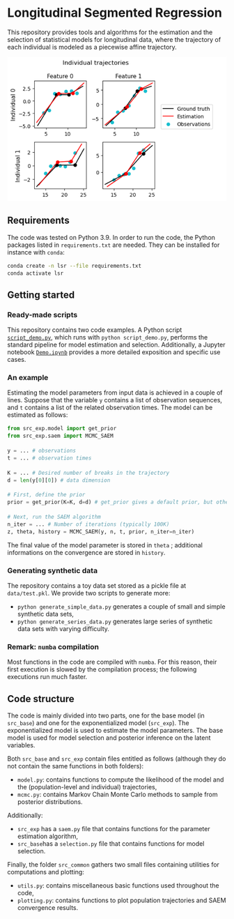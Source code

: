# Longitudinal Segmented Regression

This repository provides tools and algorithms for the estimation and the selection of statistical models for longitudinal data, where the trajectory of each individual is modeled as a piecewise affine trajectory.

<p align="center">
  <img src="demo/figures/individual_trajectories.png" alt="Example result"/>
</p>

## Requirements

The code was tested on Python 3.9. In order to run the code, the Python packages listed in `requirements.txt` are needed. They can be installed for instance with `conda`:

```sh
conda create -n lsr --file requirements.txt
conda activate lsr
```

## Getting started

### Ready-made scripts

This repository contains two code examples. A Python script [`script_demo.py`](script_demo.py), which
runs with `python script_demo.py`, performs the standard pipeline for model estimation and selection.
Additionally, a Jupyter notebook [`Demo.ipynb`](Demo.ipynb) provides a more detailed exposition and specific use cases.

### An example

Estimating the model parameters from input data is achieved in a couple of lines.
Suppose that the variable `y` contains a list of observation sequences,
and `t` contains a list of the related observation times. The model can be estimated as follows:

```python
from src_exp.model import get_prior
from src_exp.saem import MCMC_SAEM

y = ... # observations
t = ... # observation times

K = ... # Desired number of breaks in the trajectory
d = len(y[0][0]) # data dimension

# First, define the prior
prior = get_prior(K=K, d=d) # get_prior gives a default prior, but others can be defined

# Next, run the SAEM algorithm
n_iter = ... # Number of iterations (typically 100K)
z, theta, history = MCMC_SAEM(y, n, t, prior, n_iter=n_iter)
```

The final value of the model parameter is stored in `theta` ; additional informations on the convergence are stored in `history`.

### Generating synthetic data

The repository contains a toy data set stored as a pickle file at `data/test.pkl`. We provide two scripts to generate more:

- `python generate_simple_data.py` generates a couple of small and simple synthetic data sets,
- `python generate_series_data.py` generates large series of synthetic data sets with varying difficulty.

### Remark: `numba` compilation

Most functions in the code are compiled with `numba`. For this reason, their first execution is slowed by the compilation process; the following executions run much faster.

## Code structure

The code is mainly divided into two parts, one for the base model (in `src_base`) and one for the exponentialized model (`src_exp`). The exponentialized model is used to estimate the model parameters. The base model is used for model selection and posterior inference on the latent variables.

Both `src_base` and `src_exp` contain files entitled as follows (although they do not contain the same functions in both folders):
- `model.py`: contains functions to compute the likelihood of the model and the (population-level and individual) trajectories,
- `mcmc.py`: contains Markov Chain Monte Carlo methods to sample from posterior distributions.

Additionally:
- `src_exp` has a `saem.py` file that contains functions for the parameter estimation algorithm,
- `src_base`has a `selection.py` file that contains functions for model selection.

Finally, the folder `src_common` gathers two small files containing utilities for computations and plotting:
- `utils.py`: contains miscellaneous basic functions used throughout the code,
- `plotting.py`: contains functions to plot population trajectories and SAEM convergence results.
